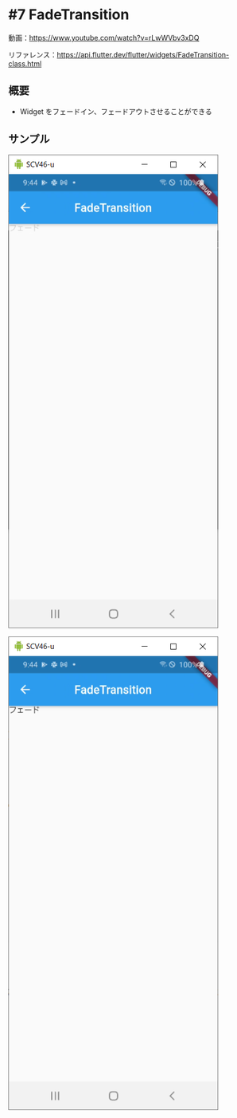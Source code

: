 # #7 FadeTransition

動画：https://www.youtube.com/watch?v=rLwWVbv3xDQ

リファレンス：https://api.flutter.dev/flutter/widgets/FadeTransition-class.html

## 概要

- Widget をフェードイン、フェードアウトさせることができる

## サンプル

![image-20210722094437452](img/%237_FadeTransition/image-20210722094437452.png)

![image-20210722094457999](img/%237_FadeTransition/image-20210722094457999.png)
